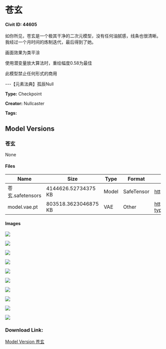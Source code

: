 # 苍玄

#### Civit ID: 44605

<p>如你所见，苍玄是一个极其干净的二次元模型，没有任何油腻感，线条也很清晰。我经过一个月时间的炼制迭代，最后得到了她。</p><p>画面效果为类平涂</p><p>使用潜变量放大算法时，重绘幅度0.58为最佳</p><p>此模型禁止任何形式的商用</p><p>---【元素法典】孤辰Null</p>

**Type:** Checkpoint

**Creator:** Nullcaster

**Tags:** 

## Model Versions

### 苍玄

None

#### Files

| Name | Size | Type | Format | Download Url | AutoV1 | AutoV2 | SHA256 | CRC32 | BLAKE3 |
| --- | --- | --- | --- | --- | --- | --- | --- | --- | --- |
| 苍玄.safetensors | 4144626.52734375 KB | Model | SafeTensor | https://civitai.com/api/download/models/49236 | 03E76E5F | D43707AE73 | D43707AE735FD56FB5A5CC143F5BF4D896590ED1F1D77F3528766B5E9C4CCB2B | 3150BBA3 | B5FB0B9F5962CDED7269C80EB7704FA9AAF42FC1CC7B1A2FF65F6C780F33D641 |
| model.vae.pt | 803518.3623046875 KB | VAE | Other | https://civitai.com/api/download/models/49236?type=VAE&format=Other | F458B5C6 | F921FB3F29 | F921FB3F29891D2A77A6571E56B8B5052420D2884129517A333C60B1B4816CDF | 65AEACBA | 2E175004F953D6DC373A9DD18BF8A1845983EB6E1B3D6EA0C76A81D344244F18 |

#### Images

<p><img src="https://image.civitai.com/xG1nkqKTMzGDvpLrqFT7WA/7b7f7ca5-9c27-4ba2-e65e-fafc9d4e4c00/width=450/529441.jpeg" /></p>

<p><img src="https://image.civitai.com/xG1nkqKTMzGDvpLrqFT7WA/923fbcdd-342d-4cdb-4d64-5eb82a73f200/width=450/529444.jpeg" /></p>

<p><img src="https://image.civitai.com/xG1nkqKTMzGDvpLrqFT7WA/b41ab2c9-24de-4eaf-bc20-08b1fa903800/width=450/529477.jpeg" /></p>

<p><img src="https://image.civitai.com/xG1nkqKTMzGDvpLrqFT7WA/3b3373d4-6138-4c63-19e4-97e124074900/width=450/529484.jpeg" /></p>

<p><img src="https://image.civitai.com/xG1nkqKTMzGDvpLrqFT7WA/b097a61b-e510-4377-552c-4d5a3d480200/width=450/529485.jpeg" /></p>

<p><img src="https://image.civitai.com/xG1nkqKTMzGDvpLrqFT7WA/ef70fd27-972f-4c53-f246-8a7fbb84bb00/width=450/529486.jpeg" /></p>

<p><img src="https://image.civitai.com/xG1nkqKTMzGDvpLrqFT7WA/c639cb6d-a429-454d-485c-74b67f018c00/width=450/529487.jpeg" /></p>

<p><img src="https://image.civitai.com/xG1nkqKTMzGDvpLrqFT7WA/f85ab36f-8019-40eb-00fc-187a94f33f00/width=450/529489.jpeg" /></p>

<p><img src="https://image.civitai.com/xG1nkqKTMzGDvpLrqFT7WA/32c6a141-ec14-4f73-f382-3304ed377500/width=450/529768.jpeg" /></p>

<p><img src="https://image.civitai.com/xG1nkqKTMzGDvpLrqFT7WA/8a81af72-5978-4ebf-c22b-b0bcb7c5ef00/width=450/529773.jpeg" /></p>

### Download Link:

[Model Version 苍玄](https://civitai.com/api/download/models/49236)

